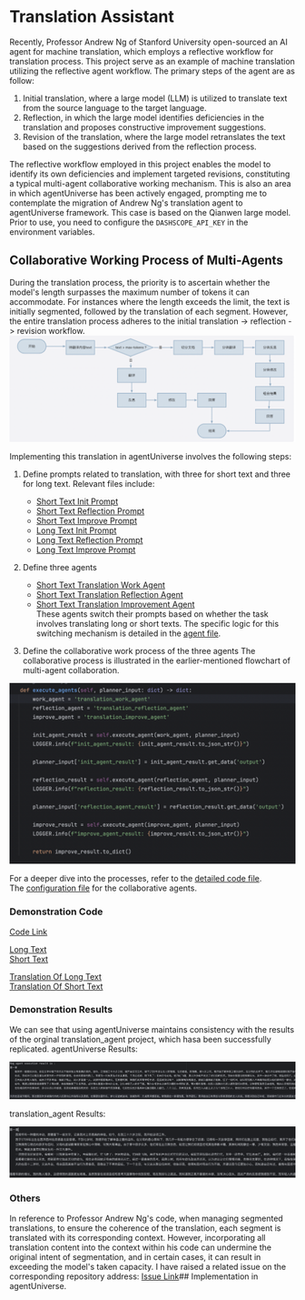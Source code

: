 # Translation Assistant
Recently, Professor Andrew Ng of Stanford University open-sourced an AI agent for machine translation, which employs a reflective workflow for translation process. This project serve as an example of machine translation utilizing the reflective agent workflow. The primary steps of the agent are as follow:
1. Initial translation, where a large model (LLM) is utilized to translate text from the source language to the target language.
2. Reflection, in which the large model identifies deficiencies in the translation and proposes constructive improvement suggestions.
3. Revision of the translation, where the large model retranslates the text based on the suggestions derived from the reflection process.

The reflective workflow employed in this project enables the model to identify its own deficiencies and implement targeted revisions, constituting a typical multi-agent collaborative working mechanism. This is also an area in which agentUniverse has been actively engaged, prompting me to contemplate the migration of Andrew Ng's translation agent to agentUniverse framework.
This case is based on the Qianwen large model. Prior to use, you need to configure the `DASHSCOPE_API_KEY` in the environment variables.

## Collaborative Working Process of Multi-Agents
During the translation process, the priority is to ascertain whether the model's length surpasses the maximum number of tokens it can accommodate. For instances where the length exceeds the limit, the text is initially segmented, followed by the translation of each segment. However, the entire translation process adheres to the initial translation -> reflection -> revision workflow.
![](../../_picture/translation_flow_graph.png)


Implementing this translation in agentUniverse involves the following steps:
1. Define prompts related to translation, with three for short text and three for long text. Relevant files include:
   - [Short Text Init Prompt](../../../../examples/sample_apps/traslation_agent_app/intelligence/agentic/prompt/translation/translation_init_en.yaml)
   - [Short Text Reflection Prompt](../../../../examples/sample_apps/traslation_agent_app/intelligence/agentic/prompt/translation/translation_reflection_en.yaml)
   - [Short Text Improve Prompt](../../../../examples/sample_apps/traslation_agent_app/intelligence/agentic/prompt/translation/translation_improve_en.yaml)
   - [Long Text Init Prompt](../../../../examples/sample_apps/traslation_agent_app/intelligence/agentic/prompt/translation/multi_translation_init_en.yaml)
   - [Long Text Reflection Prompt](../../../../examples/sample_apps/traslation_agent_app/intelligence/agentic/prompt/translation/multi_translation_improve_en.yaml)
   - [Long Text Improve Prompt](../../../../examples/sample_apps/traslation_agent_app/intelligence/agentic/prompt/translation/multi_translation_improve_en.yaml)  
2. Define three agents  
   - [Short Text Translation Work Agent](../../../../examples/sample_apps/traslation_agent_app/intelligence/agentic/agent/agent_instance/translation_agent_case/translation_work_agent.yaml)
   - [Short Text Translation Reflection Agent](../../../../examples/sample_apps/traslation_agent_app/intelligence/agentic/agent/agent_instance/translation_agent_case/translation_reflection_agent.yaml)  
   - [Short Text Translation Improvement Agent](../../../../examples/sample_apps/traslation_agent_app/intelligence/agentic/agent/agent_instance/translation_agent_case/translation_improve_agent.yaml)  
   These agents switch their prompts based on whether the task involves translating long or short texts. The specific logic for this switching mechanism is detailed in the [agent file](../../../../examples/sample_apps/traslation_agent_app/intelligence/agentic/agent/agent_instance/translation_agent_case/translation_agent.py).

3. Define the collaborative work process of the three agents
The collaborative process is illustrated in the earlier-mentioned flowchart of multi-agent collaboration. 

![](../../_picture/translation_execute_flow.png)    


For a deeper dive into the processes, refer to the [detailed code file](../../../../examples/sample_apps/traslation_agent_app/intelligence/agentic/agent/agent_instance/translation_agent_case/translation_by_token_agent.py).  
The [configuration file](../../../../examples/sample_apps/traslation_agent_app/intelligence/agentic/agent/agent_instance/translation_agent_case/translation_agent.yaml) for the collaborative agents.

### Demonstration Code  
[Code Link](../../../../examples/sample_apps/traslation_agent_app/intelligence/test/test_translation_agent.py)

[Long Text](../../../../examples/sample_apps/traslation_agent_app/intelligence/test/translation_data/long_text.txt)  
[Short Text](../../../../examples/sample_apps/traslation_agent_app/intelligence/test/translation_data/short_text.txt)  

[Translation Of Long Text](../../../../examples/sample_apps/traslation_agent_app/intelligence/test/translation_data/short_text_result.txt)  
[Translation Of Short Text](../../../../examples/sample_apps/traslation_agent_app/intelligence/test/translation_data/long_text_result.txt)  

### Demonstration Results
We can see that using agentUniverse maintains consistency with the results of the orginal translation_agent project, which hasa been successfully replicated.
agentUniverse Results:  

![](../../_picture/long_translation_au.png)    

translation_agent Results:  

![](../../_picture/long_translation_wu.png)  


### Others
In reference to Professor Andrew Ng's code, when managing segmented translations, to ensure the coherence of the translation, each segment is translated with its corresponding context. However, incorporating all translation content into the context within his code can undermine the original intent of segmentation, and in certain cases, it can result in exceeding the model's taken capacity. I have raised a related issue on the corresponding repository address:  [Issue Link](https://github.com/andrewyng/translation-agent/issues/28)## Implementation in agentUniverse.

